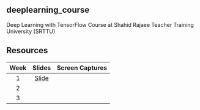 ## deeplearning_course
Deep Learning with TensorFlow Course at Shahid Rajaee Teacher Training University (SRTTU)

## Resources
|Week|Slides|Screen Captures|
|:--:|:----------:|:-------------:|
|1|[Slide](https://github.com/m-nasiri/deeplearning_course/blob/master/slides/P1.pptx)||
|2|||
|3|||
